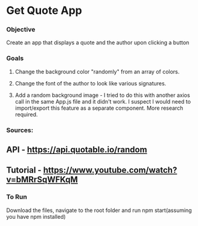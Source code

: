 # Get Quote App


### Objective
Create an app that displays a quote and the author upon clicking a button


### Goals
1. Change the background color "randomly" from an array of colors. 

2. Change the font of the author to look like various signatures.

3. Add a random background image - I tried to do this with another axios call in the same App.js file and it didn't work. I suspect I would need to import/export this feature as a separate component. More research required.

### Sources:
## API - https://api.quotable.io/random
## Tutorial - https://www.youtube.com/watch?v=bMRrSqWFKqM



### To Run
Download the files, navigate to the root folder and run npm start(assuming you have npm installed)
